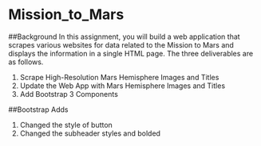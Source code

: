 # Mission_to_Mars


##Background
In this assignment, you will build a web application that scrapes various websites for data related to the Mission to Mars and displays the information in a single HTML page.  The three deliverables are as follows.
1. Scrape High-Resolution Mars Hemisphere Images and Titles
2. Update the Web App with Mars Hemisphere Images and Titles
3. Add Bootstrap 3 Components


##Bootstrap Adds
1. Changed the style of button
2. Changed the subheader styles and bolded









